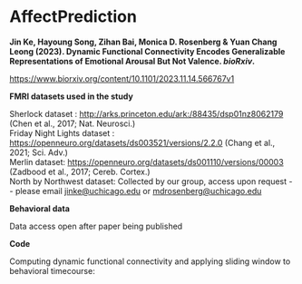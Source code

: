 # AffectPrediction

**Jin Ke, Hayoung Song, Zihan Bai, Monica D. Rosenberg & Yuan Chang Leong (2023). Dynamic Functional Connectivity Encodes Generalizable Representations of Emotional Arousal But Not Valence. _bioRxiv_.**  

https://www.biorxiv.org/content/10.1101/2023.11.14.566767v1


**FMRI datasets used in the study**          

Sherlock dataset : http://arks.princeton.edu/ark:/88435/dsp01nz8062179 (Chen et al., 2017; Nat. Neurosci.)  
Friday Night Lights dataset : https://openneuro.org/datasets/ds003521/versions/2.2.0 (Chang et al., 2021; Sci. Adv.)  
Merlin dataset: https://openneuro.org/datasets/ds001110/versions/00003 (Zadbood et al., 2017; Cereb. Cortex.)  
North by Northwest dataset: Collected by our group, access upon request -- please email jinke@uchicago.edu or mdrosenberg@uchicago.edu  

**Behavioral data**       

Data access open after paper being published

**Code**       

Computing dynamic functional connectivity and applying sliding window to behavioral timecourse: 
